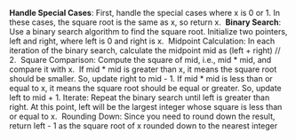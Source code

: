 **Handle Special Cases**: First, handle the special cases where x is 0 or 1. In these cases, the square root is the same as x, so return x.
​
**Binary Search**: Use a binary search algorithm to find the square root. Initialize two pointers, left and right, where left is 0 and right is x.
​
Midpoint Calculation: In each iteration of the binary search, calculate the midpoint mid as (left + right) // 2.
​
Square Comparison: Compute the square of mid, i.e., mid * mid, and compare it with x.
​
If mid * mid is greater than x, it means the square root should be smaller. So, update right to mid - 1.
If mid * mid is less than or equal to x, it means the square root should be equal or greater. So, update left to mid + 1.
Iterate: Repeat the binary search until left is greater than right. At this point, left will be the largest integer whose square is less than or equal to x.
​
Rounding Down: Since you need to round down the result, return left - 1 as the square root of x rounded down to the nearest integer